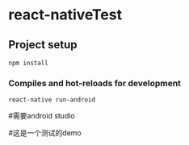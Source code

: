 # react-nativeTest

## Project setup
```
npm install
```

### Compiles and hot-reloads for development
```
react-native run-android
```
#需要android studio

#这是一个测试的demo
